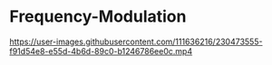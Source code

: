 # Frequency-Modulation


https://user-images.githubusercontent.com/111636216/230473555-f91d54e8-e55d-4b6d-89c0-b1246786ee0c.mp4

